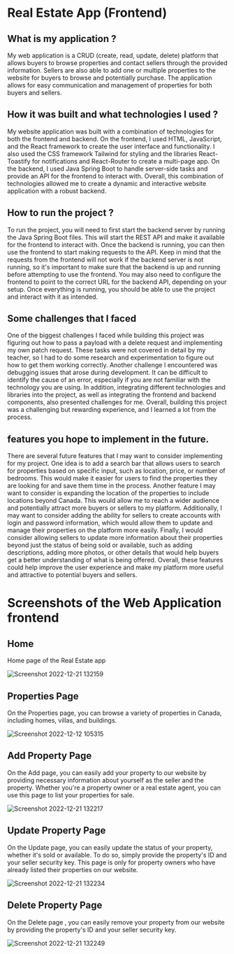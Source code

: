 
# Real Estate App (Frontend)

## What is my application ?
My web application is a CRUD (create, read, update, delete) platform that allows buyers to browse properties and contact sellers through the provided information. Sellers are also able to add one or multiple properties to the website for buyers to browse and potentially purchase. The application allows for easy communication and management of properties for both buyers and sellers.

## How it was built and what technologies I used ?
My website application was built with a combination of technologies for both the frontend and backend. On the frontend, I used HTML, JavaScript, and the React framework to create the user interface and functionality. I also used the CSS framework Tailwind for styling and the libraries React-Toastify for notifications and React-Router to create a multi-page app. On the backend, I used Java Spring Boot to handle server-side tasks and provide an API for the frontend to interact with. Overall, this combination of technologies allowed me to create a dynamic and interactive website application with a robust backend.

## How to run the project ?
To run the project, you will need to first start the backend server by running the Java Spring Boot files. This will start the REST API and make it available for the frontend to interact with. Once the backend is running, you can then use the frontend to start making requests to the API. Keep in mind that the requests from the frontend will not work if the backend server is not running, so it's important to make sure that the backend is up and running before attempting to use the frontend. You may also need to configure the frontend to point to the correct URL for the backend API, depending on your setup. Once everything is running, you should be able to use the project and interact with it as intended.

## Some challenges that I faced 
One of the biggest challenges I faced while building this project was figuring out how to pass a payload with a delete request and implementing my own patch request. These tasks were not covered in detail by my teacher, so I had to do some research and experimentation to figure out how to get them working correctly. Another challenge I encountered was debugging issues that arose during development. It can be difficult to identify the cause of an error, especially if you are not familiar with the technology you are using. In addition, integrating different technologies and libraries into the project, as well as integrating the frontend and backend components, also presented challenges for me. Overall, building this project was a challenging but rewarding experience, and I learned a lot from the process.

## features you hope to implement in the future.
There are several future features that I may want to consider implementing for my project. One idea is to add a search bar that allows users to search for properties based on specific input, such as location, price, or number of bedrooms. This would make it easier for users to find the properties they are looking for and save them time in the process. Another feature I may want to consider is expanding the location of the properties to include locations beyond Canada. This would allow me to reach a wider audience and potentially attract more buyers or sellers to my platform. Additionally, I may want to consider adding the ability for sellers to create accounts with login and password information, which would allow them to update and manage their properties on the platform more easily. Finally, I would consider allowing sellers to update more information about their properties beyond just the status of being sold or available, such as adding descriptions, adding more photos, or other details that would help buyers get a better understanding of what is being offered. Overall, these features could help improve the user experience and make my platform more useful and attractive to potential buyers and sellers.

# Screenshots of the Web Application frontend

## Home
Home page of the Real Estate app 

![Screenshot 2022-12-21 132159](https://user-images.githubusercontent.com/99833243/208980023-50f88d26-11c8-4edf-ac82-e8ec46c199e3.png)

## Properties Page
On the Properties page, you can browse a variety of properties in Canada, including homes, villas, and buildings.

![Screenshot 2022-12-12 105315](https://user-images.githubusercontent.com/99833243/208979991-0bca2888-e98a-4ddf-b388-0961144bf465.png)

## Add Property Page
On the Add page, you can easily add your property to our website by providing necessary information about yourself as the seller and the property. Whether you're a property owner or a real estate agent, you can use this page to list your properties for sale.

![Screenshot 2022-12-21 132217](https://user-images.githubusercontent.com/99833243/208980042-ad5d12d8-6765-4211-84c1-0f3e793dd3e2.png)

## Update Property Page
On the Update page, you can easily update the status of your property, whether it's sold or available. To do so, simply provide the property's ID and your seller security key. This page is only for property owners who have already listed their properties on our website.

![Screenshot 2022-12-21 132234](https://user-images.githubusercontent.com/99833243/208980062-72072601-5af4-4010-bc91-9cff4038fddb.png)

## Delete Property Page
On the Delete page , you can easily remove your property from our website by providing the property's ID and your seller security key.

![Screenshot 2022-12-21 132249](https://user-images.githubusercontent.com/99833243/208980079-bf9865c6-6f1a-4eae-9113-1bcf45260b47.png)
